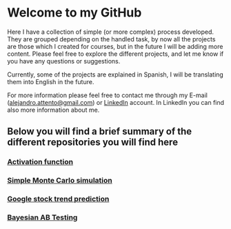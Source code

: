 # Welcome to my GitHub

Here I have a collection of simple (or more complex) process developed.
They are grouped depending on the handled task, by now all the projects are those which I created for courses, but in the future I will be adding more content.
Please feel free to explore the different projects, and let me know if you have any questions or suggestions.

Currently, some of the projects are explained in Spanish, I will be translating them into English in the future.

For more information please feel free to contact me through my E-mail (alejandro.attento@gmail.com) or [LinkedIn](https://www.linkedin.com/in/alejandro-daniel-attento/) account.
In LinkedIn you can find also more information about me.

## Below you will find a brief summary of the different repositories you will find here

### [Activation function](https://github.com/AlejandroAttento/Activation-function)

### [Simple Monte Carlo simulation](https://github.com/AlejandroAttento/Simple-Monte-Carlo-simulation)

### [Google stock trend prediction](https://github.com/AlejandroAttento/Google-stock-trend-prediction)

### [Bayesian AB Testing](https://github.com/AlejandroAttento/Bayesian-AB-Testing)
